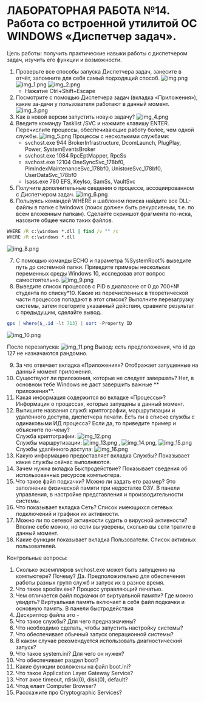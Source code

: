 # ЛАБОРАТОРНАЯ РАБОТА №14. Работа со встроенной утилитой ОС WINDOWS «Диспетчер задач».

Цель работы: получить практические навыки работы с диспетчером задач, изучить его функции и возможности.

1. Проверьте все способы запуска Диспетчера задач, занесите в отчёт, запомните для себя самый подходящий способ.
   ![img.png](img.jpg)
   ![img_1.png](img_1.png)
   ![img_2.png](img_2.png)
    - Нажатие Ctrl+Shift+Escape
2. Посмотрите с помощью Диспетчера задач (вкладка «Приложения»), какие за-дачи у пользователя работают в данный момент.
   ![img_3.png](img_3.png)
3. Как в новой версии запустить новую задачу?
   ![img_4.png](img_4.png)
4. Введите команду Tasklist /SVC и нажмите клавишу ENTER. Перечислите процессы, обеспечивающие работу более, чем одной
   службы.
   ![img_5.png](img_5.png)
   Процессы с несколькими службами:
    - svchost.exe 944 BrokerInfrastructure, DcomLaunch, PlugPlay, Power, SystemEventsBroker
    - svchost.exe 1084 RpcEptMapper, RpcSs
    - svchost.exe 12104 OneSyncSvc_178bf0, PimIndexMaintenanceSvc_178bf0, UnistoreSvc_178bf0, UserDataSvc_178bf0
    - lsass.exe 780 EFS, KeyIso, SamSs, VaultSvc
5. Получите дополнительные сведения о процессе, ассоциированном с Диспетчером задач.
   ![img_6.png](img_6.png)
6. Пользуясь командой WHERE и шаблоном поиска найдите все DLL-файлы в папке c:\windows (поиск должен быть рекурсивным,
   т.е. по всем вложенным папкам). Сделайте скриншот фрагмента по-иска, назовите общее число таких файлов.

```cmd
WHERE /R c:\windows *.dll | find /v "" /c
WHERE /R c:\windows *.dll
```

![img_8.png](img_8.png)

7. С помощью команды ECHO и параметра %SystemRoot% выведите путь до системной папки. Приведите примеры нескольких
   переменных среды Windows 10, исследовав этот вопрос самостоятельно.
   ![img_9.png](img_9.png)
8. Выведите список процессов с PID в диапазоне от 0 до 700+№ студента по списку*10. Какие из перечисленных в
   теоретической части процессов попадают в этот список? Выполните перезагрузку системы, затем повторите указанный
   действия, сравните результат с предыдущим, сделайте вывод.

```powershell 
gps | where{$_.id -lt 713} | sort -Property ID
```

![img_10.png](img_10.png)

После перезапуска:
![img_11.png](img_11.png)
Вывод: есть предположения, что id до 127 не назначаются рандомно.

9. За что отвечает вкладка «Приложения»? Отображает запущенные на данный момент приложения.
10. Существуют ли приложения, которые не следует завершать? Нет, в основном тебе Windows не даст завершить важные **
    приложения**.
11. Какая информация содержится во вкладке «Процессы»? Информация о процессах, которые запущены в данный момент.
12. Выпишите названия служб: криптографии, маршрутизации и удалённого доступа, диспетчера печати. Есть ли в списке
    службы с одинаковыми ИД процесса? Если да, то приведите пример и объясните по-чему?
    <br>Служба криптографии: ![img_12.png](img_12.png) <br> Службы маршрутизации: ![img_13.png](img_13.png)
    , ![img_14.png](img_14.png), ![img_15.png](img_15.png) <br> Службы удалённого доступа: ![img_16.png](img_16.png)
13. Какую информацию предоставляет вкладка Службы? 
   Показывает какие службы сейчас выполняются.
14. Зачем нужна вкладка Быстродействие?
   Показывает сведения об использованных ресурсов компьютера.
15. Что такое файл подкачки? Можно ли задать его размер? 
   Это заполнение физической памяти при недостатке ОЗУ.  В панели управления, в настройке представления и производительности системы.
16. Что показывает вкладка Сеть?
    Список имеющихся сетевых подключений и графики их активности.
17. Можно ли по сетевой активности судить о вирусной активности?
   Вполне себе можно, но если вы уверены, сколько вы сети тратите в данный момент.
18. Какие функции показывает вкладка Пользователи.
   Список активных пользователей.

Контрольные вопросы:
1. Сколько экземпляров svchost.exe может быть запущенно на компьютере? Почему?
   Да. Предположительно для обеспечения работы разных групп служб и запуск их в разное время.
2. Что такое spoolsv.exe?
   Процесс управляющий печатью.
3. Чем отличается файл подкачки от виртуальной памяти? Где можно увидеть?
   Виртуальная память включает в себя файл подкачки и основную память. В панели быстродействия
4. Дескриптор файла это - 
5. Что такое службы? Для чего предназначены?
6. Что необходимо сделать, чтобы запустить настройку системы?
7. Что обеспечивает обычный запуск операционной системы?
8. В каком случае рекомендуется использовать диагностический запуск?
9. Что такое system.ini? Для чего он нужен?
10. Что обеспечивает раздел boot?
11. Какие функции возложены на файл boot.ini?
12. Что такое Application Layer Gateway Service?
13. Чтот акое timeout, rdisk(0), disk(0), default?
14. Чтод елает Computer Browser?
15. Расскажите про Cryptographic Services?

